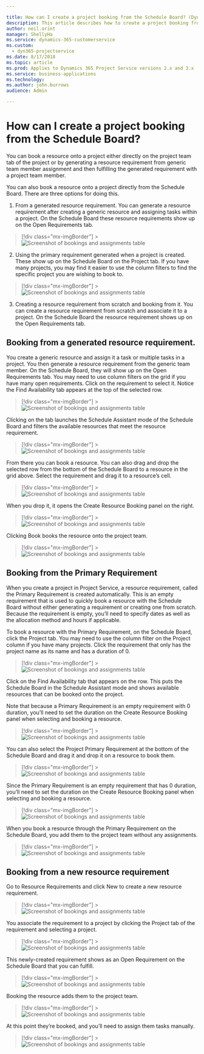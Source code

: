 ```yaml
---

title: How can I create a project booking from the Schedule Board? (Dynamics 365 for Project Service) | MicrosoftDocs
description: This article describes how to create a project booking from the Schedule Board in Dynamics 365 Project Service.
author: neil.orint 
manager: ShellyHa
ms.service: dynamics-365-customerservice
ms.custom:
  - dyn365-projectservice
ms.date: 8/17/2018
ms.topic: article
ms.prod: Applies to Dynamics 365 Project Service versions 2.x and 3.x 
ms.service: business-applications
ms.technology: 
ms.author: john.burrows
audience: Admin

---
```


# How can I create a project booking from the Schedule Board?

You can book a resource onto a project either directly on the project team tab of the project or by generating a resource requirement from generic team member assignment and then fulfilling the generated requirement with a project team member.

You can also book a resource onto a project directly from the Schedule Board. There are three options for doing this.

1. From a generated resource requirement. You can generate a resource requirement after creating a generic resource and assigning tasks within a project. On the Schedule Board these resource requirements show up on the Open Requirements tab.

> [!div class="mx-imgBorder"] > ![Screenshot of bookings and assignments table](media/FAQ-Project-Booking-Schedule-Board-1.png)

2. Using the primary requirement generated when a project is created. These show up on the Schedule Board on the Project tab. If you have many projects, you may find it easier to use the column filters to find the specific project you are wishing to book to.

> [!div class="mx-imgBorder"] > ![Screenshot of bookings and assignments table](media/FAQ-Project-Booking-Schedule-Board-2.png)

3. Creating a resource requirement from scratch and booking from it. You can create a resource requirement from scratch and associate it to a project. On the Schedule Board the resource requirement shows up on the Open Requirements tab.

## Booking from a generated resource requirement.

You create a generic resource and assign it a task or multiple tasks in a project. You then generate a resource requirement from the generic team member. On the Schedule Board, they will show up on the Open Requirements tab. You may need to use column filters on the grid if you have many open requirements. Click on the requirement to select it. Notice the Find Availability tab appears at the top of the selected row.

> [!div class="mx-imgBorder"] > ![Screenshot of bookings and assignments table](media/FAQ-Project-Booking-Schedule-Board-3.png)
 
Clicking on the tab launches the Schedule Assistant mode of the Schedule Board and filters the available resources that meet the resource requirement.

> [!div class="mx-imgBorder"] > ![Screenshot of bookings and assignments table](media/FAQ-Project-Booking-Schedule-Board-4.png)
 
From there you can book a resource.
You can also drag and drop the selected row from the bottom of the Schedule Board to a resource in the grid above. Select the requirement and drag it to a resource’s cell.

> [!div class="mx-imgBorder"] > ![Screenshot of bookings and assignments table](media/FAQ-Project-Booking-Schedule-Board-5.png)
 
When you drop it, it opens the Create Resource Booking panel on the right.

> [!div class="mx-imgBorder"] > ![Screenshot of bookings and assignments table](media/FAQ-Project-Booking-Schedule-Board-6.png)
 
Clicking Book books the resource onto the project team.

> [!div class="mx-imgBorder"] > ![Screenshot of bookings and assignments table](media/FAQ-Project-Booking-Schedule-Board-7.png)
 
## Booking from the Primary Requirement

When you create a project in Project Service, a resource requirement, called the Primary Requirement is created automatically. This is an empty requirement that is used to quickly book a resource with the Schedule Board without either generating a requirement or creating one from scratch. Because the requirement is empty, you’ll need to specify dates as well as the allocation method and hours if applicable. 

To book a resource with the Primary Requirement, on the Schedule Board, click the Project tab. You may need to use the column filter on the Project column if you have many projects.
Click the requirement that only has the project name as its name and has a duration of 0.
 
> [!div class="mx-imgBorder"] > ![Screenshot of bookings and assignments table](media/FAQ-Project-Booking-Schedule-Board-8.png)

Click on the Find Availability tab that appears on the row. This puts the Schedule Board in the Schedule Assistant mode and shows available resources that can be booked onto the project.

Note that because a Primary Requirement is an empty requirement with 0 duration, you’ll need to set the duration on the Create Resource Booking panel when selecting and booking a resource.

> [!div class="mx-imgBorder"] > ![Screenshot of bookings and assignments table](media/FAQ-Project-Booking-Schedule-Board-9.png)
 
You can also select the Project Primary Requirement at the bottom of the Schedule Board and drag it and drop it on a resource to book them.

> [!div class="mx-imgBorder"] > ![Screenshot of bookings and assignments table](media/FAQ-Project-Booking-Schedule-Board-10.png)
 
Since the Primary Requirement is an empty requirement that has 0 duration, you’ll need to set the duration on the Create Resource Booking panel when selecting and booking a resource.

> [!div class="mx-imgBorder"] > ![Screenshot of bookings and assignments table](media/FAQ-Project-Booking-Schedule-Board-11.png)
 
When you book a resource through the Primary Requirement on the Schedule Board, you add them to the project team without any assignments.

> [!div class="mx-imgBorder"] > ![Screenshot of bookings and assignments table](media/FAQ-Project-Booking-Schedule-Board-12.png)
 
## Booking from a new resource requirement

Go to Resource Requirements and click New to create a new resource requirement.

> [!div class="mx-imgBorder"] > ![Screenshot of bookings and assignments table](media/FAQ-Project-Booking-Schedule-Board-13.png)
 
You associate the requirement to a project by clicking the Project tab of the requirement and selecting a project.

> [!div class="mx-imgBorder"] > ![Screenshot of bookings and assignments table](media/FAQ-Project-Booking-Schedule-Board-14.png)
 
This newly-created requirement shows as an Open Requirement on the Schedule Board that you can fulfill.

> [!div class="mx-imgBorder"] > ![Screenshot of bookings and assignments table](media/FAQ-Project-Booking-Schedule-Board-15.png)

Booking the resource adds them to the project team.

> [!div class="mx-imgBorder"] > ![Screenshot of bookings and assignments table](media/FAQ-Project-Booking-Schedule-Board-16.png)
 
At this point they’re booked, and you’ll need to assign them tasks manually.

> [!div class="mx-imgBorder"] > ![Screenshot of bookings and assignments table](media/FAQ-Project-Booking-Schedule-Board-17.png)
 
